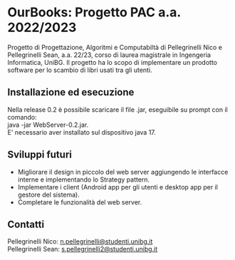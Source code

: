 # OurBooks: Progetto PAC a.a. 2022/2023
Progetto di Progettazione, Algoritmi e Computabiltà di Pellegrinelli Nico e Pellegrinelli Sean, a.a. 22/23, corso di laurea magistrale in Ingengeria Informatica, UniBG. Il progetto ha lo scopo di implementare un prodotto software per lo scambio di libri usati tra gli utenti.
## Installazione ed esecuzione
Nella release 0.2 è possibile scaricare il file .jar, eseguibile su prompt con il comando:\
java -jar WebServer-0.2.jar.\
E' necessario aver installato sul dispositivo java 17.
## Sviluppi futuri
* Migliorare il design in piccolo del web server aggiungendo le interfacce interne e implementando lo Strategy pattern.
* Implementare i client (Android app per gli utenti e desktop app per il gestore del sistema).
* Completare le funzionalità del web server.
## Contatti
Pellegrinelli Nico: n.pellegrinelli@studenti.unibg.it \
Pellegrinelli Sean: s.pellegrinelli2@studenti.unibg.it
